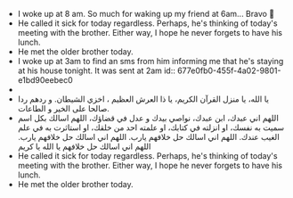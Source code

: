 - I woke up at 8 am. So much for waking up my friend at 6am... Bravo 👏
- He called it sick for today regardless. Perhaps, he's thinking of today's meeting with the brother. Either way, I hope he never forgets to have his lunch.
- He met the older brother today.
- I woke up at 3am to find an sms from him informing me that he's staying at his house tonight. It was sent at 2am
  id:: 677e0fb0-455f-4a02-9801-e1bd90eebec0
-
- يا الله، يا منزل القرآن الكريم، يا ذا العرش العظيم ، اخزي الشيطان. و ردهم ردا صالحا على الخير و الطاعات.
- اللهم اني عبدك، ابن عبدك، نواصي بيدك و عدل في قضاؤك، اللهم اسالك بكل اسم سميت به نفسك، او انزلته في كتابك، او علمته احد من خلقك، او استاثرت به في علم الغيب عندك. اللهم اني اسالك حل خلافهم يارب. اللهم اني اسالك حل خلافهم يارب. اللهم اني اسالك حل خلافهم يا الله يا كريم
- He called it sick for today regardless. Perhaps, he's thinking of today's meeting with the brother. Either way, I hope he never forgets to have his lunch.
- He met the older brother today.